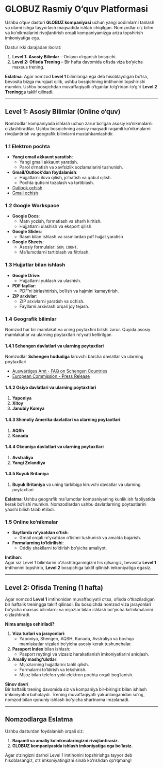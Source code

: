 # GLOBUZ Rasmiy O‘quv Platformasi

Ushbu o‘quv dasturi **GLOBUZ kompaniyasi** uchun yangi xodimlarni tanlash va ularni ishga tayyorlash maqsadida ishlab chiqilgan. Nomzodlar o‘z bilim va ko‘nikmalarini rivojlantirish orqali kompaniyamizga ariza topshirish imkoniyatiga ega.  

Dastur ikki darajadan iborat:  
1. **Level 1: Asosiy Bilimlar** – Onlayn o‘rganish bosqichi.  
2. **Level 2: Ofisda Trening** – Bir hafta davomida ofisda viza bo‘yicha maxsus trening.  

**Eslatma**: Agar nomzod **Level 1** bilimlariga ega deb hisoblaydigan bo‘lsa, bevosita bizga murojaat qilib, ushbu bosqichning imtihonini topshirishi mumkin. Ushbu bosqichdan muvaffaqiyatli o‘tganlar to‘g‘ridan-to‘g‘ri **Level 2 Trening**ga taklif qilinadi.

---

## Level 1: Asosiy Bilimlar (Online o‘quv)

Nomzodlar kompaniyada ishlash uchun zarur bo‘lgan asosiy ko‘nikmalarni o‘zlashtiradilar. Ushbu bosqichning asosiy maqsadi raqamli ko‘nikmalarni rivojlantirish va geografik bilimlarni mustahkamlashdir.  

### 1.1 Elektron pochta
- **Yangi email akkaunt yaratish**:
  - Yangi gmail akkaunt yaratish.
  - Parol o‘rnatish va xavfsizlik sozlamalarini tushunish.
- **Gmail/Outlook’dan foydalanish**:
  - Hujjatlarni ilova qilish, jo‘natish va qabul qilish.
  - Pochta qutisini tozalash va tartiblash.
- [Outlook ochish](https://www.youtube.com/watch?v=3gHiYObPobM)
- [Gmail ochish](https://www.youtube.com/watch?v=OrPkRv52Z5A)

### 1.2 Google Workspace
- **Google Docs**:
  - Matn yozish, formatlash va sharh kiritish.
  - Hujjatlarni ulashish va eksport qilish.
- **Google Slides**:
  - Rasm bilan ishlash va rasmlardan pdf hujjat yaratish
- **Google Sheets**:
  - Asosiy formulalar: `SUM`, `COUNT`.
  - Ma’lumotlarni tartiblash va filtrlash.

### 1.3 Hujjatlar bilan ishlash
- **Google Drive**:
  - Hujjatlarni yuklash va ulashish.
- **PDF fayllar**:
  - PDF’ni birlashtirish, bo‘lish va hajmini kamaytirish.
- **ZIP arxivlar**:
  - ZIP arxivlarni yaratish va ochish.
  - Fayllarni arxivlash orqali joy tejash.

### 1.4 Geografik bilimlar  
Nomzod har bir mamlakat va uning poytaxtini bilishi zarur. Quyida asosiy mamlakatlar va ularning poytaxtlari ro‘yxati keltirilgan.  

#### **1.4.1 Schengen davlatlari va ularning poytaxtlari**  
Nomzodlar **Schengen hududiga** kiruvchi barcha davlatlar va ularning poytaxtlari
- [Auswärtiges Amt - FAQ on Schengen Countries](https://www.auswaertiges-amt.de/en/visa-service/buergerservice/faq/17-schengenstaaten/606722)
- [European Commission - Press Release](https://ec.europa.eu/commission/presscorner/detail/en/ip_24_1722)

#### **1.4.2 Osiyo davlatlari va ularning poytaxtlari**  
1. **Yaponiya**   
2. **Xitoy**  
3. **Janubiy Koreya**  

#### **1.4.3 Shimoliy Amerika davlatlari va ularning poytaxtlari**  
1. **AQSh**
2. **Kanada**

#### **1.4.4 Okeaniya davlatlari va ularning poytaxtlari**  
1. **Avstraliya**
2. **Yangi Zelandiya**

#### **1.4.5 Buyuk Britaniya**  
1. **Buyuk Britaniya** va uning tarkibiga kiruvchi davlatlar va ularning poytaxtlari

**Eslatma**: Ushbu geografik ma’lumotlar kompaniyaning kunlik ish faoliyatida kerak bo‘lishi mumkin. Nomzodlardan ushbu davlatlarning poytaxtlarini yaxshi bilish talab etiladi. 

### 1.5 Online ko‘nikmalar
- **Saytlarda ro‘yxatdan o‘tish**:
  - Gmail orqali ro‘yxatdan o‘tishni tushunish va amalda bajarish.
- **Formalarning to‘ldirilishi**:
  - Oddiy shakllarni to‘ldirish bo‘yicha amaliyot.

**Imtihon**:  
Agar siz Level 1 bilimlarini o‘zlashtirganingizni his qilsangiz, bevosita **Level 1** imtihonini topshirib, **Level 2** bosqichiga taklif qilinish imkoniyatiga egasiz.

---

## Level 2: Ofisda Trening (1 hafta)

Agar nomzod **Level 1** imtihonidan muvaffaqiyatli o‘tsa, ofisda o‘tkaziladigan bir haftalik treningga taklif qilinadi. Bu bosqichda nomzod viza jarayonlari bo‘yicha maxsus bilimlarni va mijozlar bilan ishlash bo'yicha ko‘nikmalarini o‘zlashtiradi.  

**Nima amalga oshiriladi?**  
1. **Viza turlari va jarayonlari**:
   - Yaponiya, Shengen, AQSH, Kanada, Avstraliya va boshqa mamlakatlar vizalari bo‘yicha asosiy kerak tushunchalar. 
2. **Passport Index** bilan ishlash:
   - Pasport reytingi va vizasiz harakatlanish imkoniyatlarini aniqlash.  
3. **Amaliy mashg‘ulotlar**:
   - Mijozlarning hujjatlarini tahlil qilish.  
   - Formalarni to‘ldirish va tekshirish.  
   - Mijoz bilan telefon yoki elektron pochta orqali bog‘lanish.  

**Sinov davri**:  
Bir haftalik trening davomida siz va kompaniya bir-biringiz bilan ishlash imkoniyatini baholaydi. Trening muvaffaqiyatli yakunlanganidan so‘ng, nomzod bilan qonuniy ishlash bo'yicha shartnoma imzolanadi.

---

## Nomzodlarga Eslatma  
Ushbu dasturdan foydalanish orqali siz:  
1. **Raqamli va amaliy ko‘nikmalaringizni rivojlantirasiz.**  
2. **GLOBUZ kompaniyasida ishlash imkoniyatiga ega bo‘lasiz.**  

Agar o‘zingizni darhol Level 1 imtihonini topshirishga tayyor deb hisoblasangiz, o‘z imkoniyatingizni sinab ko‘rishdan qo‘rqmang!
